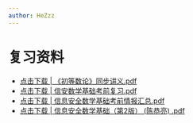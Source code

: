 ```yaml
---
author: HeZzz
---
```


# 复习资料

- [点击下载 | 《初等数论》同步讲义.pdf](https://cs-speedrun.github.io/documents/%E4%BF%A1%E6%81%AF%E5%AE%89%E5%85%A8%E6%95%B0%E5%AD%A6%E5%9F%BA%E7%A1%80/%E5%A4%8D%E4%B9%A0%E8%B5%84%E6%96%99/%E3%80%8A%E5%88%9D%E7%AD%89%E6%95%B0%E8%AE%BA%E3%80%8B%E5%90%8C%E6%AD%A5%E8%AE%B2%E4%B9%89.pdf)
- [点击下载 | 信安数学基础考前复习.pdf](https://cs-speedrun.github.io/documents/%E4%BF%A1%E6%81%AF%E5%AE%89%E5%85%A8%E6%95%B0%E5%AD%A6%E5%9F%BA%E7%A1%80/%E5%A4%8D%E4%B9%A0%E8%B5%84%E6%96%99/%E4%BF%A1%E5%AE%89%E6%95%B0%E5%AD%A6%E5%9F%BA%E7%A1%80%E8%80%83%E5%89%8D%E5%A4%8D%E4%B9%A0.pdf)
- [点击下载 | 信息安全数学基础考前情报汇总.pdf](https://cs-speedrun.github.io/documents/%E4%BF%A1%E6%81%AF%E5%AE%89%E5%85%A8%E6%95%B0%E5%AD%A6%E5%9F%BA%E7%A1%80/%E5%A4%8D%E4%B9%A0%E8%B5%84%E6%96%99/%E4%BF%A1%E6%81%AF%E5%AE%89%E5%85%A8%E6%95%B0%E5%AD%A6%E5%9F%BA%E7%A1%80%E8%80%83%E5%89%8D%E6%83%85%E6%8A%A5%E6%B1%87%E6%80%BB.pdf)
- [点击下载 | 信息安全数学基础（第2版） (陈恭亮) .pdf](https://cs-speedrun.github.io/documents/%E4%BF%A1%E6%81%AF%E5%AE%89%E5%85%A8%E6%95%B0%E5%AD%A6%E5%9F%BA%E7%A1%80/%E5%A4%8D%E4%B9%A0%E8%B5%84%E6%96%99/%E4%BF%A1%E6%81%AF%E5%AE%89%E5%85%A8%E6%95%B0%E5%AD%A6%E5%9F%BA%E7%A1%80%EF%BC%88%E7%AC%AC2%E7%89%88%EF%BC%89%20%28%E9%99%88%E6%81%AD%E4%BA%AE%29%20.pdf)